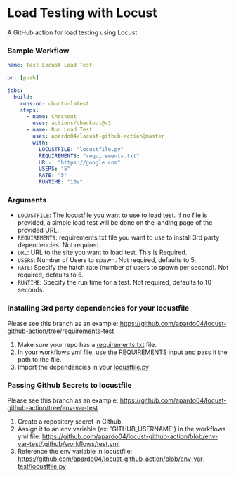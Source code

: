 # Load Testing with Locust
A GitHub action for load testing using Locust

### Sample Workflow
```yml
name: Test Locust Load Test

on: [push]

jobs:
  build:
    runs-on: ubuntu-latest
    steps:
      - name: Checkout
        uses: actions/checkout@v1
      - name: Run Load Test
        uses: apardo04/locust-github-action@master
        with:
          LOCUSTFILE: "locustfile.py"
          REQUIREMENTS: "requirements.txt"
          URL:  "https://google.com"
          USERS: "5"
          RATE: "5"
          RUNTIME: "10s"
```

### Arguments
 - `LOCUSTFILE`: The locustfile you want to use to load test. If no file is provided, a simple load test will be done on the landing page of the provided URL.
 - `REQUIREMENTS`: requirements.txt file you want to use to install 3rd party dependencies. Not required. 
 - `URL`: URL to the site you want to load test. This is Required.
 - `USERS`: Number of Users to spawn. Not required, defaults to 5.
 - `RATE`: Specify the hatch rate (number of users to spawn per second). Not required, defaults to 5.
 - `RUNTIME`: Specify the run time for a test. Not required, defaults to 10 seconds.
 
### Installing 3rd party dependencies for your locustfile
Please see this branch as an example: https://github.com/apardo04/locust-github-action/tree/requirements-test
  1. Make sure your repo has a [requirements.txt](https://github.com/apardo04/locust-github-action/blob/requirements-test/test/requirements.txt) file.
  2. In your [workflows yml file](https://github.com/apardo04/locust-github-action/blob/requirements-test/.github/workflows/test.yml), use the REQUIREMENTS input and pass it the path to the file.
  3. Import the dependencies in your [locustfile.py](https://github.com/apardo04/locust-github-action/blob/requirements-test/locustfile.py)

### Passing Github Secrets to locustfile
Please see this branch as an example: https://github.com/apardo04/locust-github-action/tree/env-var-test

  1. Create a repository secret in Github.
  2. Assign it to an env variable (ex: 'GITHUB_USERNAME') in the workflows yml file: https://github.com/apardo04/locust-github-action/blob/env-var-test/.github/workflows/test.yml
  3. Reference the env variable in locustfile: https://github.com/apardo04/locust-github-action/blob/env-var-test/locustfile.py
